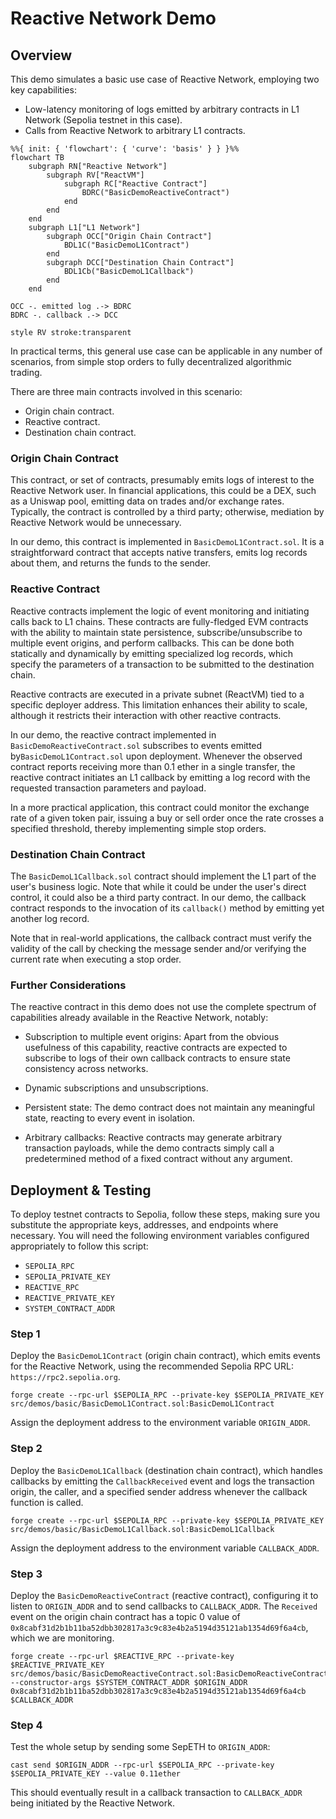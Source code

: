 # Reactive Network Demo

## Overview

This demo simulates a basic use case of Reactive Network, employing two key capabilities:

* Low-latency monitoring of logs emitted by arbitrary contracts in L1 Network (Sepolia testnet in this case).
* Calls from Reactive Network to arbitrary L1 contracts.

```mermaid
%%{ init: { 'flowchart': { 'curve': 'basis' } } }%%
flowchart TB
    subgraph RN["Reactive Network"]
        subgraph RV["ReactVM"]
            subgraph RC["Reactive Contract"]
                BDRC("BasicDemoReactiveContract")
            end
        end
    end
    subgraph L1["L1 Network"]
        subgraph OCC["Origin Chain Contract"]
            BDL1C("BasicDemoL1Contract")
        end
        subgraph DCC["Destination Chain Contract"]
            BDL1Cb("BasicDemoL1Callback")  
        end
    end
    
OCC -. emitted log .-> BDRC
BDRC -. callback .-> DCC

style RV stroke:transparent
```

In practical terms, this general use case can be applicable in any number of scenarios, from simple stop orders to fully decentralized algorithmic trading.

There are three main contracts involved in this scenario:

* Origin chain contract.
* Reactive contract.
* Destination chain contract.

### Origin Chain Contract

This contract, or set of contracts, presumably emits logs of interest to the Reactive Network user. In financial applications, this could be a DEX, such as a Uniswap pool, emitting data on trades and/or exchange rates. Typically, the contract is controlled by a third party; otherwise, mediation by Reactive Network would be unnecessary.

In our demo, this contract is implemented in `BasicDemoL1Contract.sol`. It is a straightforward contract that accepts native transfers, emits log records about them, and returns the funds to the sender.

### Reactive Contract

Reactive contracts implement the logic of event monitoring and initiating calls back to L1 chains. These contracts are fully-fledged EVM contracts with the ability to maintain state persistence, subscribe/unsubscribe to multiple event origins, and perform callbacks. This can be done both statically and dynamically by emitting specialized log records, which specify the parameters of a transaction to be submitted to the destination chain.

Reactive contracts are executed in a private subnet (ReactVM) tied to a specific deployer address. This limitation enhances their ability to scale, although it restricts their interaction with other reactive contracts.

In our demo, the reactive contract implemented in `BasicDemoReactiveContract.sol` subscribes to events emitted by`BasicDemoL1Contract.sol` upon deployment. Whenever the observed contract reports receiving more than 0.1 ether in a single transfer, the reactive contract initiates an L1 callback by emitting a log record with the requested transaction parameters and payload.

In a more practical application, this contract could monitor the exchange rate of a given token pair, issuing a buy or sell order once the rate crosses a specified threshold, thereby implementing simple stop orders.

### Destination Chain Contract

The `BasicDemoL1Callback.sol` contract should implement the L1 part of the user's business logic. Note that while it could be under the user's direct control, it could also be a third party contract. In our demo, the callback contract responds to the invocation of its `callback()` method by emitting yet another log record.

Note that in real-world applications, the callback contract must verify the validity of the call by checking the message sender and/or verifying the current rate when executing a stop order.

### Further Considerations

The reactive contract in this demo does not use the complete spectrum of capabilities already available in the Reactive Network, notably:

* Subscription to multiple event origins: Apart from the obvious usefulness of this capability, reactive contracts are expected to subscribe to logs of their own callback contracts to ensure state consistency across networks.

* Dynamic subscriptions and unsubscriptions.

* Persistent state: The demo contract does not maintain any meaningful state, reacting to every event in isolation.

* Arbitrary callbacks: Reactive contracts may generate arbitrary transaction payloads, while the demo contracts simply call a predetermined method of a fixed contract without any argument.

## Deployment & Testing

To deploy testnet contracts to Sepolia, follow these steps, making sure you substitute the appropriate keys, addresses, and endpoints where necessary. You will need the following environment variables configured appropriately to follow this script:

* `SEPOLIA_RPC`
* `SEPOLIA_PRIVATE_KEY`
* `REACTIVE_RPC`
* `REACTIVE_PRIVATE_KEY`
* `SYSTEM_CONTRACT_ADDR`

### Step 1

Deploy the `BasicDemoL1Contract` (origin chain contract), which emits events for the Reactive Network, using the recommended Sepolia RPC URL: `https://rpc2.sepolia.org`.

```
forge create --rpc-url $SEPOLIA_RPC --private-key $SEPOLIA_PRIVATE_KEY src/demos/basic/BasicDemoL1Contract.sol:BasicDemoL1Contract
```

Assign the deployment address to the environment variable `ORIGIN_ADDR`.

### Step 2

Deploy the `BasicDemoL1Callback` (destination chain contract), which handles callbacks by emitting the `CallbackReceived` event and logs the transaction origin, the caller, and a specified sender address whenever the callback function is called.

```
forge create --rpc-url $SEPOLIA_RPC --private-key $SEPOLIA_PRIVATE_KEY src/demos/basic/BasicDemoL1Callback.sol:BasicDemoL1Callback
```

Assign the deployment address to the environment variable `CALLBACK_ADDR`.

### Step 3

Deploy the `BasicDemoReactiveContract` (reactive contract), configuring it to listen to `ORIGIN_ADDR` and to send callbacks to `CALLBACK_ADDR`. The `Received` event on the origin chain contract has a topic 0 value of `0x8cabf31d2b1b11ba52dbb302817a3c9c83e4b2a5194d35121ab1354d69f6a4cb`, which we are monitoring.

```
forge create --rpc-url $REACTIVE_RPC --private-key $REACTIVE_PRIVATE_KEY src/demos/basic/BasicDemoReactiveContract.sol:BasicDemoReactiveContract --constructor-args $SYSTEM_CONTRACT_ADDR $ORIGIN_ADDR 0x8cabf31d2b1b11ba52dbb302817a3c9c83e4b2a5194d35121ab1354d69f6a4cb $CALLBACK_ADDR
```

### Step 4

Test the whole setup by sending some SepETH to `ORIGIN_ADDR`:

```
cast send $ORIGIN_ADDR --rpc-url $SEPOLIA_RPC --private-key $SEPOLIA_PRIVATE_KEY --value 0.11ether
```

This should eventually result in a callback transaction to `CALLBACK_ADDR` being initiated by the Reactive Network.

